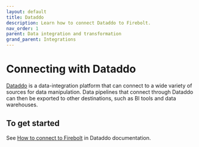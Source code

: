 ```yaml
---
layout: default
title: Dataddo
description: Learn how to connect Dataddo to Firebolt. 
nav_order: 1
parent: Data integration and transformation
grand_parent: Integrations
---
```


# Connecting with Dataddo

[Dataddo](https://www.dataddo.com/) is a data-integration platform that can connect to a wide variety of sources for data manipulation. Data pipelines that connect through Dataddo can then be exported to other destinations, such as BI tools and data warehouses.

## To get started

See [How to connect to Firebolt](https://docs.dataddo.com/firebolt) in Dataddo documentation.
